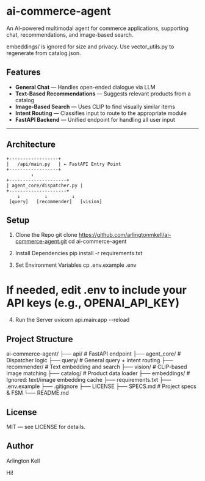 # ai-commerce-agent
An AI-powered multimodal agent for commerce applications, supporting chat, recommendations, and image-based search.


embeddings/ is ignored for size and privacy. Use vector_utils.py to regenerate from catalog.json.

##  Features

-  **General Chat** — Handles open-ended dialogue via LLM
-  **Text-Based Recommendations** — Suggests relevant products from a catalog
-  **Image-Based Search** — Uses CLIP to find visually similar items
-  **Intent Routing** — Classifies input to route to the appropriate module
-  **FastAPI Backend** — Unified endpoint for handling all user input

---

##  Architecture

```plaintext
+------------------+
|   /api/main.py   | ← FastAPI Entry Point
+------------------+
         ↓
+---------------------+
| agent_core/dispatcher.py |
+---------------------+
    ↓         ↓         ↓
 [query]   [recommender]   [vision]
```

 ##  Setup

1. Clone the Repo
git clone https://github.com/arlingtonmkell/ai-commerce-agent.git
cd ai-commerce-agent

2. Install Dependencies
pip install -r requirements.txt

3. Set Environment Variables
cp .env.example .env
# If needed, edit .env to include your API keys (e.g., OPENAI_API_KEY)

4. Run the Server
uvicorn api.main:app --reload

##  Project Structure

ai-commerce-agent/
├── api/                 # FastAPI endpoint
├── agent_core/          # Dispatcher logic
├── query/               # General query + intent routing
├── recommender/         # Text embedding and search
├── vision/              # CLIP-based image matching
├── catalog/             # Product data loader
├── embeddings/          # Ignored: text/image embedding cache
├── requirements.txt
├── .env.example
├── .gitignore
├── LICENSE
├── SPECS.md             # Project specs & FSM
└── README.md

## License

MIT — see LICENSE for details.

## Author

Arlington Kell 

Hi!

